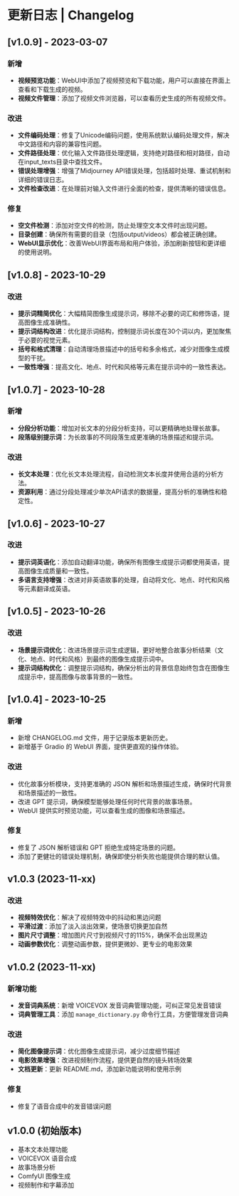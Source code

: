 # 更新日志 | Changelog

## [v1.0.9] - 2023-03-07

### 新增
- **视频预览功能**：WebUI中添加了视频预览和下载功能，用户可以直接在界面上查看和下载生成的视频。
- **视频文件管理**：添加了视频文件浏览器，可以查看历史生成的所有视频文件。

### 改进
- **文件编码处理**：修复了Unicode编码问题，使用系统默认编码处理文件，解决中文路径和内容的兼容性问题。
- **文件路径处理**：优化输入文件路径处理逻辑，支持绝对路径和相对路径，自动在input_texts目录中查找文件。
- **错误处理增强**：增强了Midjourney API错误处理，包括超时处理、重试机制和详细的错误日志。
- **文件检查改进**：在处理前对输入文件进行全面的检查，提供清晰的错误信息。

### 修复
- **空文件检测**：添加对空文件的检测，防止处理空文本文件时出现问题。
- **目录创建**：确保所有需要的目录（包括output/videos）都会被正确创建。
- **WebUI显示优化**：改善WebUI界面布局和用户体验，添加刷新按钮和更详细的使用说明。

## [v1.0.8] - 2023-10-29

### 改进
- **提示词精简优化**：大幅精简图像生成提示词，移除不必要的词汇和修饰语，提高图像生成准确性。
- **提示词结构改进**：优化提示词结构，控制提示词长度在30个词以内，更加聚焦于必要的视觉元素。
- **括号和格式清理**：自动清理场景描述中的括号和多余格式，减少对图像生成模型的干扰。
- **一致性增强**：提高文化、地点、时代和风格等元素在提示词中的一致性表达。

## [v1.0.7] - 2023-10-28

### 新增
- **分段分析功能**：增加对长文本的分段分析支持，可以更精确地处理长故事。
- **段落级别提示词**：为长故事的不同段落生成更准确的场景描述和提示词。

### 改进
- **长文本处理**：优化长文本处理流程，自动检测文本长度并使用合适的分析方法。
- **资源利用**：通过分段处理减少单次API请求的数据量，提高分析的准确性和稳定性。

## [v1.0.6] - 2023-10-27

### 改进
- **提示词英语化**：添加自动翻译功能，确保所有图像生成提示词都使用英语，提高图像生成质量和一致性。
- **多语言支持增强**：改进对非英语故事的处理，自动将文化、地点、时代和风格等元素翻译成英语。

## [v1.0.5] - 2023-10-26

### 改进
- **场景提示词优化**：改进场景提示词生成逻辑，更好地整合故事分析结果（文化、地点、时代和风格）到最终的图像生成提示词中。
- **提示词结构优化**：调整提示词结构，确保分析出的背景信息始终包含在图像生成提示中，提高图像与故事背景的一致性。

## [v1.0.4] - 2023-10-25

### 新增
- 新增 CHANGELOG.md 文件，用于记录版本更新历史。
- 新增基于 Gradio 的 WebUI 界面，提供更直观的操作体验。

### 改进
- 优化故事分析模块，支持更准确的 JSON 解析和场景描述生成，确保时代背景和场景描述的一致性。
- 改进 GPT 提示词，确保模型能够处理任何时代背景的故事场景。
- WebUI 提供实时预览功能，可以查看生成的图像和场景描述。

### 修复
- 修复了 JSON 解析错误和 GPT 拒绝生成特定场景的问题。
- 添加了更健壮的错误处理机制，确保即使分析失败也能提供合理的默认值。

## v1.0.3 (2023-11-xx)

### 改进
- **视频特效优化**：解决了视频特效中的抖动和黑边问题
- **平滑过渡**：添加了淡入淡出效果，使场景切换更加自然
- **图片尺寸调整**：增加图片尺寸到视频尺寸的115%，确保不会出现黑边
- **动画参数优化**：调整动画参数，提供更微妙、更专业的电影效果

## v1.0.2 (2023-11-xx)

### 新增功能
- **发音词典系统**：新增 VOICEVOX 发音词典管理功能，可纠正常见发音错误
- **词典管理工具**：添加 `manage_dictionary.py` 命令行工具，方便管理发音词典

### 改进
- **简化图像提示词**：优化图像生成提示词，减少过度细节描述
- **电影效果增强**：改进视频制作流程，提供更自然的镜头转场效果
- **文档更新**：更新 README.md，添加新功能说明和使用示例

### 修复
- 修复了语音合成中的发音错误问题

## v1.0.0 (初始版本)

- 基本文本处理功能
- VOICEVOX 语音合成
- 故事场景分析
- ComfyUI 图像生成
- 视频制作和字幕添加